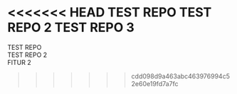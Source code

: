 <<<<<<< HEAD
TEST REPO
TEST REPO 2 
TEST REPO 3
=======
TEST REPO<br>
TEST REPO 2<br>
FITUR 2
>>>>>>> cdd098d9a463abc463976994c52e60e19fd7a7fc
